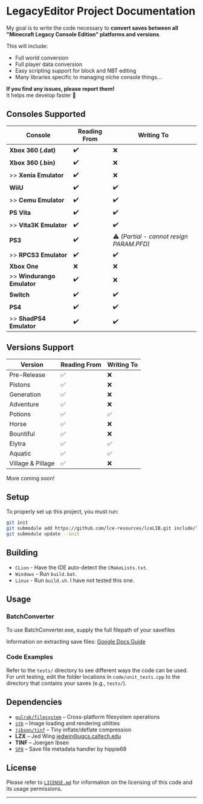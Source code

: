 # LegacyEditor Project Documentation

My goal is to write the code necessary to **convert saves between all "Minecraft Legacy Console Edition" platforms and versions**.

This will include:
- Full world conversion
- Full player data conversion
- Easy scripting support for block and NBT editing
- Many libraries specific to managing niche console things...

**If you find any issues, please report them!**  
It helps me develop faster 🙂

## Consoles Supported

| **Console**                  | **Reading From** | **Writing To**                           |
|------------------------------|------------------|------------------------------------------|
| **Xbox 360 (.dat)**          | ✔️               | ❌                                        |
| **Xbox 360 (.bin)**          | ✔️               | ❌                                        |
| \>\> **Xenia Emulator**      | ✔️               | ❌                                        |
| **WiiU**                     | ✔️               | ✔️                                       |
| \>\> **Cemu Emulator**       | ✔️               | ✔️                                       |
| **PS Vita**                  | ✔️               | ✔️                                       |
| \>\> **Vita3K Emulator**     | ✔️               | ✔️                                       |
| **PS3**                      | ✔️               | ⚠️ *(Partial - cannot resign PARAM.PFD)* |
| \>\> **RPCS3 Emulator**      | ✔️               | ✔️                                       |
| **Xbox One**                 | ❌                | ❌                                        |
| \>\> **Windurango Emulator** | ✔️               | ❌                                        |
| **Switch**                   | ✔️               | ✔️                                       |
| **PS4**                      | ✔️               | ✔️                                       |
| \>\> **ShadPS4 Emulator**    | ✔️               | ✔️                                       |

## Versions Support

| Version           | Reading From | Writing To |
|-------------------|--------------|------------|
| Pre-Release       | ✅            | ❌          |
| Pistons           | ✅            | ❌          |
| Generation        | ✅            | ❌          |
| Adventure         | ✅            | ❌          |
| Potions           | ✅            | ✅          |
| Horse             | ✅            | ❌          |
| Bountiful         | ✅            | ❌          |
| Elytra            | ✅            | ✅          |
| Aquatic           | ✅            | ✅          |
| Village & Pillage | ✅            | ❌          |

More coming soon!

## Setup

To properly set up this project, you must run:

```bash
git init
git submodule add https://github.com/lce-resources/lceLIB.git include/lce
git submodule update --init
```

## Building

- ``CLion`` - Have the IDE auto-detect the ``CMakeLists.txt``.
- ``Windows`` - Run ``build.bat``.
- ``Linux`` - Run ``build.sh``. I have not tested this one.

## Usage

### BatchConverter

To use BatchConverter.exe, supply the full filepath of your savefiles

Information on extracting save files: [Google Docs Guide](https://docs.google.com/document/d/1HUoeH9YcIwqYPYMx9ps0Ui3YF0x_g9QkluADAx_fTJQ)

### Code Examples

Refer to the `tests/` directory to see different ways the code can be used.
For unit testing, edit the folder locations in `code/unit_tests.cpp` to the directory that contains your saves (e.g., `tests/`).

## Dependencies

- [`gulrak/filesystem`](https://github.com/gulrak/filesystem) – Cross-platform filesystem operations
- [`stb`](http://nothings.org/stb) – Image loading and rendering utilities
- [`jibsen/tinf`](https://github.com/jibsen/tinf) – Tiny inflate/deflate compression
- **LZX** – Jed Wing <jedwin@ugcs.caltech.edu>
- **TINF** – Joergen Ibsen
- [`SFO`](https://github.com/hippie68/sfo) – Save file metadata handler by hippie68

## License

Please refer to [`LICENSE.md`](LICENSE.md) for information on the licensing of this code and its usage permissions.

---
